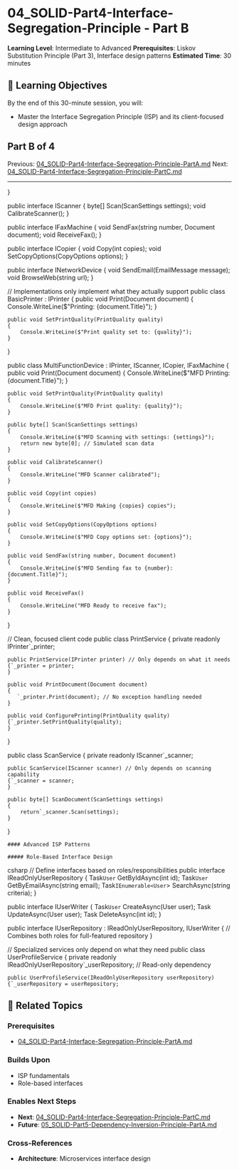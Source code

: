 # 04_SOLID-Part4-Interface-Segregation-Principle - Part B

**Learning Level**: Intermediate to Advanced
**Prerequisites**: Liskov Substitution Principle (Part 3), Interface design patterns
**Estimated Time**: 30 minutes

## 🎯 Learning Objectives

By the end of this 30-minute session, you will:

- Master the Interface Segregation Principle (ISP) and its client-focused design approach

## Part B of 4

Previous: [04_SOLID-Part4-Interface-Segregation-Principle-PartA.md](04_SOLID-Part4-Interface-Segregation-Principle-PartA.md)
Next: [04_SOLID-Part4-Interface-Segregation-Principle-PartC.md](04_SOLID-Part4-Interface-Segregation-Principle-PartC.md)

---

}

public interface IScanner
{
    byte[] Scan(ScanSettings settings);
    void CalibrateScanner();
}

public interface IFaxMachine
{
    void SendFax(string number, Document document);
    void ReceiveFax();
}

public interface ICopier
{
    void Copy(int copies);
    void SetCopyOptions(CopyOptions options);
}

public interface INetworkDevice
{
    void SendEmail(EmailMessage message);
    void BrowseWeb(string url);
}

// Implementations only implement what they actually support
public class BasicPrinter : IPrinter
{
    public void Print(Document document)
    {
        Console.WriteLine($"Printing: {document.Title}");
    }

    public void SetPrintQuality(PrintQuality quality)
    {
        Console.WriteLine($"Print quality set to: {quality}");
    }
}

public class MultiFunctionDevice : IPrinter, IScanner, ICopier, IFaxMachine
{
    public void Print(Document document)
    {
        Console.WriteLine($"MFD Printing: {document.Title}");
    }

    public void SetPrintQuality(PrintQuality quality)
    {
        Console.WriteLine($"MFD Print quality: {quality}");
    }

    public byte[] Scan(ScanSettings settings)
    {
        Console.WriteLine($"MFD Scanning with settings: {settings}");
        return new byte[0]; // Simulated scan data
    }

    public void CalibrateScanner()
    {
        Console.WriteLine("MFD Scanner calibrated");
    }

    public void Copy(int copies)
    {
        Console.WriteLine($"MFD Making {copies} copies");
    }

    public void SetCopyOptions(CopyOptions options)
    {
        Console.WriteLine($"MFD Copy options set: {options}");
    }

    public void SendFax(string number, Document document)
    {
        Console.WriteLine($"MFD Sending fax to {number}: {document.Title}");
    }

    public void ReceiveFax()
    {
        Console.WriteLine("MFD Ready to receive fax");
    }
}

// Clean, focused client code
public class PrintService
{
    private readonly IPrinter`_printer;

    public PrintService(IPrinter printer) // Only depends on what it needs
    {`_printer = printer;
    }

    public void PrintDocument(Document document)
    {
       `_printer.Print(document); // No exception handling needed
    }

    public void ConfigurePrinting(PrintQuality quality)
    {`_printer.SetPrintQuality(quality);
    }
}

public class ScanService
{
    private readonly IScanner`_scanner;

    public ScanService(IScanner scanner) // Only depends on scanning capability
    {`_scanner = scanner;
    }

    public byte[] ScanDocument(ScanSettings settings)
    {
        return`_scanner.Scan(settings);
    }
}

    #### Advanced ISP Patterns

    ##### Role-Based Interface Design
csharp
// Define interfaces based on roles/responsibilities
public interface IReadOnlyUserRepository
{
    Task`User` GetByIdAsync(int id);
    Task`User` GetByEmailAsync(string email);
    Task`IEnumerable<User`> SearchAsync(string criteria);
}

public interface IUserWriter
{
    Task`User` CreateAsync(User user);
    Task UpdateAsync(User user);
    Task DeleteAsync(int id);
}

public interface IUserRepository : IReadOnlyUserRepository, IUserWriter
{
    // Combines both roles for full-featured repository
}

// Specialized services only depend on what they need
public class UserProfileService
{
    private readonly IReadOnlyUserRepository`_userRepository; // Read-only dependency

    public UserProfileService(IReadOnlyUserRepository userRepository)
    {`_userRepository = userRepository;

## 🔗 Related Topics

### **Prerequisites**

- [04_SOLID-Part4-Interface-Segregation-Principle-PartA.md](04_SOLID-Part4-Interface-Segregation-Principle-PartA.md)

### **Builds Upon**

- ISP fundamentals
- Role-based interfaces

### **Enables Next Steps**

- **Next**: [04_SOLID-Part4-Interface-Segregation-Principle-PartC.md](04_SOLID-Part4-Interface-Segregation-Principle-PartC.md)
- **Future**: [05_SOLID-Part5-Dependency-Inversion-Principle-PartA.md](05_SOLID-Part5-Dependency-Inversion-Principle-PartA.md)

### **Cross-References**

- **Architecture**: Microservices interface design
